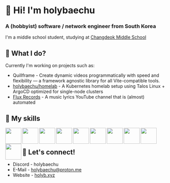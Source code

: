 # 👋 Hi! I'm holybaechu
### A (hobbyist) software / network engineer from South Korea
I'm a middle school student, studying at [Changdeok Middle School](https://namu.wiki/w/창덕중학교)

## 📱 What I do?
Currently I'm working on projects such as:
- Quillframe - Create dynamic videos programmatically with speed and flexibility — a framework agnostic library for all Vite-compatible tools.
- [holybaechu/homelab](https://github.com/holybaechu/homelab) - A Kubernetes homelab setup using Talos Linux + ArgoCD optimized for single-node clusters
- [Flux Records](https://youtube.com/@FluxRecords) - A music lyrics YouTube channel that is (almost) automated

## 🦾 My skills
<img align="left" width=50px src="https://cdn.jsdelivr.net/gh/devicons/devicon@latest/icons/typescript/typescript-original.svg" />
<img align="left" width=50px src="https://cdn.jsdelivr.net/gh/devicons/devicon@latest/icons/nodejs/nodejs-original.svg" />
<img align="left" width=50px src="https://cdn.jsdelivr.net/gh/devicons/devicon@latest/icons/bun/bun-original.svg" />
<img align="left" width=50px src="https://cdn.jsdelivr.net/gh/devicons/devicon@latest/icons/rust/rust-original.svg" />
<img align="left" width=50px src="https://cdn.jsdelivr.net/gh/devicons/devicon@latest/icons/java/java-original.svg" />
<img align="left" width=50px src="https://cdn.jsdelivr.net/gh/devicons/devicon@latest/icons/go/go-original-wordmark.svg" />
<img align="left" width=50px src="https://cdn.jsdelivr.net/gh/devicons/devicon@latest/icons/svelte/svelte-original.svg" />
<img align="left" width=50px src="https://cdn.jsdelivr.net/gh/devicons/devicon@latest/icons/mysql/mysql-original-wordmark.svg" />
<img align="left" width=50px src="https://cdn.jsdelivr.net/gh/devicons/devicon@latest/icons/postgresql/postgresql-original-wordmark.svg" />
<img align="left" width=50px src="https://cdn.jsdelivr.net/gh/devicons/devicon@latest/icons/linux/linux-original.svg" />
<br><br>

## 🙌 Let's connect!
- Discord - holybaechu
- E-Mail - [holybaechu@proton.me](mailto:holybaechu@proton.me)
- Website - [holyb.xyz](https://holyb.xyz)
